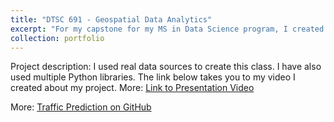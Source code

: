 ```yaml
---
title: "DTSC 691 - Geospatial Data Analytics"
excerpt: "For my capstone for my MS in Data Science program, I created a Geospatial Data Analytics course using Python libraries"
collection: portfolio
---
```


Project description: I used real data sources to create this class. I have also used multiple Python libraries. The link below takes you to my video I created about my project. 
More: [Link to Presentation Video]((https://drive.google.com/file/d/1l-ajqSmmLvzBa2hp5oj8SlFmX9AGG8Go/view?usp=drive_link))


More: [Traffic Prediction on GitHub](https://github.com/maggiewolff/graduate-studies/tree/main/Traffic-Prediction)
